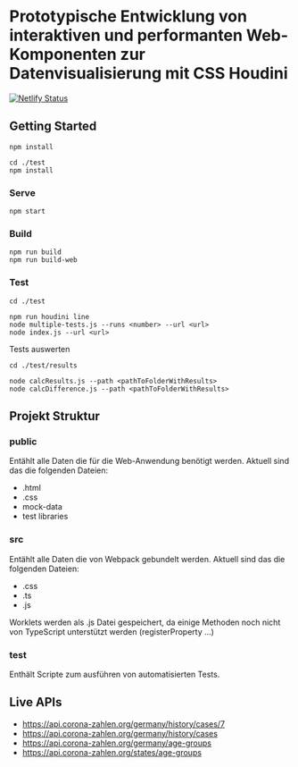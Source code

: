 # Prototypische Entwicklung von interaktiven und performanten Web-Komponenten zur Datenvisualisierung mit CSS Houdini

[![Netlify Status](https://api.netlify.com/api/v1/badges/30706b50-044a-420f-aec8-9da828fcced3/deploy-status)](https://app.netlify.com/sites/houdini-charts/deploys)

## Getting Started

```
npm install

cd ./test
npm install
```

### Serve

```
npm start
```

### Build

```
npm run build
npm run build-web
```

### Test

```
cd ./test

npm run houdini line
node multiple-tests.js --runs <number> --url <url>
node index.js --url <url>
```

Tests auswerten

```
cd ./test/results

node calcResults.js --path <pathToFolderWithResults>
node calcDifference.js --path <pathToFolderWithResults>
```

## Projekt Struktur

### public

Entählt alle Daten die für die Web-Anwendung benötigt werden.
Aktuell sind das die folgenden Dateien:

- .html
- .css
- mock-data
- test libraries

### src

Entählt alle Daten die von Webpack gebundelt werden.
Aktuell sind das die folgenden Dateien:

- .css
- .ts
- .js

Worklets werden als .js Datei gespeichert, da einige Methoden noch nicht von TypeScript unterstützt werden (registerProperty ...)

### test

Enthält Scripte zum ausführen von automatisierten Tests.

## Live APIs

- https://api.corona-zahlen.org/germany/history/cases/7
- https://api.corona-zahlen.org/germany/history/cases
- https://api.corona-zahlen.org/germany/age-groups
- https://api.corona-zahlen.org/states/age-groups

